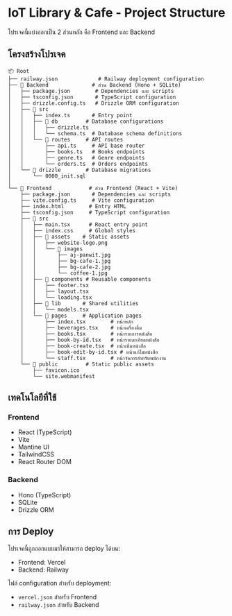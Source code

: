 # IoT Library & Cafe - Project Structure

โปรเจคนี้แบ่งออกเป็น 2 ส่วนหลัก คือ Frontend และ Backend

## โครงสร้างโปรเจค

```
📦 Root
├── railway.json             # Railway deployment configuration
├── 📂 Backend              # ส่วน Backend (Hono + SQLite)
│   ├── package.json        # Dependencies และ scripts
│   ├── tsconfig.json       # TypeScript configuration
│   ├── drizzle.config.ts   # Drizzle ORM configuration
│   ├── 📂 src
│   │   ├── index.ts       # Entry point
│   │   ├── 📂 db         # Database configurations
│   │   │   ├── drizzle.ts
│   │   │   └── schema.ts  # Database schema definitions
│   │   └── 📂 routes     # API routes
│   │       ├── api.ts     # API base router
│   │       ├── books.ts   # Books endpoints
│   │       ├── genre.ts   # Genre endpoints
│   │       └── orders.ts  # Orders endpoints
│   └── 📂 drizzle        # Database migrations
│       └── 0000_init.sql
│
└── 📂 Frontend            # ส่วน Frontend (React + Vite)
    ├── package.json       # Dependencies และ scripts
    ├── vite.config.ts     # Vite configuration
    ├── index.html        # Entry HTML
    ├── tsconfig.json     # TypeScript configuration
    ├── 📂 src
    │   ├── main.tsx      # React entry point
    │   ├── index.css     # Global styles
    │   ├── 📂 assets    # Static assets
    │   │   ├── website-logo.png
    │   │   └── 📂 images
    │   │       ├── aj-panwit.jpg
    │   │       ├── bg-cafe-1.jpg
    │   │       ├── bg-cafe-2.jpg
    │   │       └── coffee-1.jpg
    │   ├── 📂 components # Reusable components
    │   │   ├── footer.tsx
    │   │   ├── layout.tsx
    │   │   └── loading.tsx
    │   ├── 📂 lib       # Shared utilities
    │   │   └── models.tsx
    │   └── 📂 pages     # Application pages
    │       ├── index.tsx        # หน้าหลัก
    │       ├── beverages.tsx    # หน้าเครื่องดื่ม
    │       ├── books.tsx        # หน้ารายการหนังสือ
    │       ├── book-by-id.tsx   # หน้ารายละเอียดหนังสือ
    │       ├── book-create.tsx  # หน้าเพิ่มหนังสือ
    │       ├── book-edit-by-id.tsx # หน้าแก้ไขหนังสือ
    │       └── staff.tsx        # หน้าจัดการสำหรับพนักงาน
    └── 📂 public         # Static public assets
        ├── favicon.ico
        └── site.webmanifest

```

## เทคโนโลยีที่ใช้

### Frontend
- React (TypeScript)
- Vite
- Mantine UI
- TailwindCSS
- React Router DOM

### Backend
- Hono (TypeScript)
- SQLite
- Drizzle ORM

## การ Deploy

โปรเจคนี้ถูกออกแบบมาให้สามารถ deploy ได้บน:
- Frontend: Vercel
- Backend: Railway

ไฟล์ configuration สำหรับ deployment:
- `vercel.json` สำหรับ Frontend
- `railway.json` สำหรับ Backend
